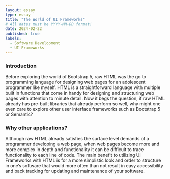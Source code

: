 ```yaml
---
layout: essay
type: essay
title: "The World of UI Frameworks"
# All dates must be YYYY-MM-DD format!
date: 2024-02-22
published: true
labels:
  - Software Development
  - UI Frameworks
---
```

### Introduction

Before exploring the world of Bootstrap 5, raw HTML was the go to programming language for designing web pages for an adolescent programmer like myself. HTML is a straightforward language with multiple built in functions that come in handy for designing and structuring web pages with attention to minute detail. Now it begs the question, if raw HTML already has pre-built libraries that already perform so well, why might one even care to explore other user interface frameworks such as Bootstrap 5 or Semantic?

### Why other applications?

Although raw HTML already satisfies the surface level demands of a programmer developing a web page, when web pages become more and more complex in depth and functionality it can be difficult to trace functionality to each line of code. The main benefit to utilizing UI Frameworks with HTML is for a more simplistic look and order to structure in one’s software that would more often than not result in easy accessibility and back tracking for updating and maintenance of your software. 
